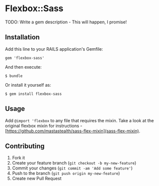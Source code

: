 # Flexbox::Sass

TODO: Write a gem description - This will happen, I promise!

## Installation

Add this line to your RAILS application's Gemfile:

    gem 'flexbox-sass'

And then execute:

    $ bundle

Or install it yourself as:

    $ gem install flexbox-sass

## Usage

Add `@import 'flexbox` to any file that requires the mixin. Take a look at the original flexbox mixin for instructions - [https://github.com/mastastealth/sass-flex-mixin](sass-flex-mixin).

## Contributing

1. Fork it
2. Create your feature branch (`git checkout -b my-new-feature`)
3. Commit your changes (`git commit -am 'Add some feature'`)
4. Push to the branch (`git push origin my-new-feature`)
5. Create new Pull Request
